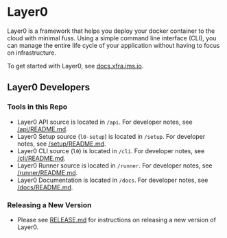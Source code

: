# Layer0

Layer0 is a framework that helps you deploy your docker container to the cloud with minimal fuss. Using a simple command line interface (CLI), you can manage the entire life cycle of your application without having to focus on infrastructure.

To get started with Layer0, see [docs.xfra.ims.io](https://quintilesims.github.io/layer0/).

## Layer0 Developers

### Tools in this Repo

* Layer0 API source is located in `/api`. For developer notes, see [/api/README.md](/api/README.md).
* Layer0 Setup source (`l0-setup`) is located in `/setup`. For developer notes, see [/setup/README.md](/setup/README.md).
* Layer0 CLI source (`l0`) is located in `/cli`. For developer notes, see [/cli/README.md](/cli/README.md).
* Layer0 Runner source is located in `/runner`. For developer notes, see [/runner/README.md](/runner/README.md).
* Layer0 Documentation is located in `/docs`. For developer notes, see [/docs/README.md](/docs/README.md).

### Releasing a New Version

* Please see [RELEASE.md](RELEASE.md) for instructions on releasing a new version of Layer0.

